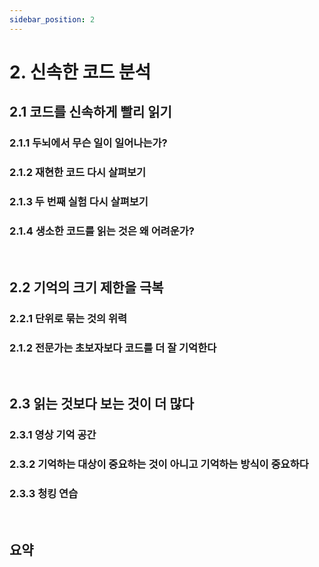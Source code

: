 ```yaml
---
sidebar_position: 2
---
```


# 2. 신속한 코드 분석

## 2.1 코드를 신속하게 빨리 읽기

### 2.1.1 두뇌에서 무슨 일이 일어나는가?

### 2.1.2 재현한 코드 다시 살펴보기

### 2.1.3 두 번째 실험 다시 살펴보기

### 2.1.4 생소한 코드를 읽는 것은 왜 어려운가?

<br/>

## 2.2 기억의 크기 제한을 극복

### 2.2.1 단위로 묶는 것의 위력

### 2.1.2 전문가는 초보자보다 코드를 더 잘 기억한다

<br/>

## 2.3 읽는 것보다 보는 것이 더 많다

### 2.3.1 영상 기억 공간

### 2.3.2 기억하는 대상이 중요하는 것이 아니고 기억하는 방식이 중요하다

### 2.3.3 청킹 연습

<br/>

## 요약


